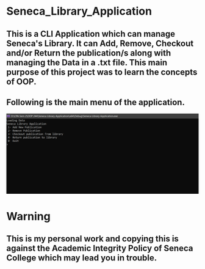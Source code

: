 # Seneca_Library_Application

## This is a CLI Application which can manage Seneca's Library. It can Add, Remove, Checkout and/or Return the publication/s along with managing the Data in a .txt file. This main purpose of this project was to learn the concepts of OOP.

## Following is the main menu of the application.

<img src="Images/Main Menu.png" />

# Warning

## This is my personal work and copying this is against the Academic Integrity Policy of Seneca College which may lead you in trouble.
